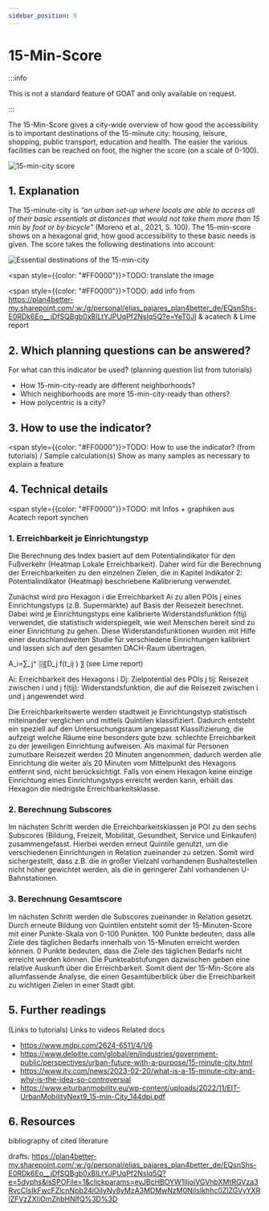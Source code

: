 ```yaml
---
sidebar_position: 9
---
```


# 15-Min-Score

:::info

This is not a standard feature of GOAT and only available on request.

:::

The 15-Min-Score gives a city-wide overview of how good the accessibility is to important destinations of the 15-minute city: housing, leisure, shopping, public transport, education and health. The easier the various facilities can be reached on foot, the higher the score (on a scale of 0-100).

![15-min-city score](/img/indicators/scores/15-min-score/15-min-score-muenchen.png "15-min-city score")

## 1. Explanation

The 15-minute-city is <i>“an urban set-up where locals are able to access all of their basic essentials at distances that would not take them more than 15 min by foot or by bicycle”</i> (Moreno et al., 2021, S. 100). The 15-min-score shows on a hexagonal grid, how good accessibility to these basic needs is given. The score takes the following destinations into account: 

![Essential destinations of the 15-min-city](/img/indicators/scores/15-min-score/15-min-score-categories.png "Essential destinations of the 15-min-city")

<span style={{color: "#FF0000"}}>TODO:</span>  translate the image


<span style={{color: "#FF0000"}}>TODO:</span> add info from https://plan4better-my.sharepoint.com/:w:/g/personal/elias_pajares_plan4better_de/EQsnShs-E0RDk6Eo__jDfSQBgb0xBILtYJPUqPf2NsIq5Q?e=YeT0JI
  & acatech & Lime report


## 2. Which planning questions can be answered? 

For what can this indicator be used? (planning question list from tutorials)

- How 15-min-city-ready are different neighborhoods? 
- Which neighborhoods are more 15-min-city-ready than others?
- How polycentric is a city? 

## 3. How to use the indicator?

<span style={{color: "#FF0000"}}>TODO:</span>  How to use the indicator? (from tutorials) / Sample calculation(s)
Show as many samples as necessary to explain a feature

## 4. Technical details 

<span style={{color: "#FF0000"}}>TODO:</span>  mit Infos + graphiken aus Acatech report synchen



### 1. Erreichbarkeit je Einrichtungstyp

Die Berechnung des Index basiert auf dem Potentialindikator für den Fußverkehr (Heatmap Lokale Erreichbarkeit). Daher wird für die Berechnung der Erreichbarkeiten zu den einzelnen Zielen, die in Kapitel Indikator 2: Potentialindikator (Heatmap) beschriebene Kalibrierung verwendet.

Zunächst wird pro Hexagon i die Erreichbarkeit Ai zu allen POIs j eines Einrichtungstyps (z.B. Supermärkte) auf Basis der Reisezeit berechnet. Dabei wird je Einrichtungstyps eine kalibrierte Widerstandsfunktion f(tij) verwendet, die statistisch widerspiegelt, wie weit Menschen bereit sind zu einer Einrichtung zu gehen. Diese Widerstandsfunktionen wurden mit Hilfe einer deutschlandweiten Studie für verschiedene Einrichtungen kalibriert und lassen sich auf den gesamten DACH-Raum übertragen. 




A_i=∑_j^ ▒〖D_j f(t_ij ) 〗	(see Lime report)

Ai: 	Erreichbarkeit des Hexagons i
Dj: 	Zielpotential des POIs j
tij: 	Reisezeit zwischen i und j
f(tij): 	Widerstandsfunktion, die auf die Reisezeit zwischen i und j angewendet wird

Die Erreichbarkeitswerte werden stadtweit je Einrichtungstyp statistisch miteinander verglichen und mittels Quintilen klassifiziert. Dadurch entsteht ein speziell auf den Untersuchungsraum angepasst Klassifizierung, die aufzeigt welche Räume eine besonders gute bzw. schlechte Erreichbarkeit zu der jeweiligen Einrichtung aufweisen. Als maximal für Personen zumutbare Reisezeit werden 20 Minuten angenommen, dadurch werden alle Einrichtung die weiter als 20 Minuten vom Mittelpunkt des Hexagons entfernt sind, nicht berücksichtigt. Falls von einem Hexagon keine einzige Einrichtung eines Einrichtungstyps erreicht werden kann, erhält das Hexagon die niedrigste Erreichbarkeitsklasse. 

### 2. Berechnung Subscores

Im nächsten Schritt werden die Erreichbarkeitsklassen je POI zu den sechs Subscores (Bildung, Freizeit, Mobilität, Gesundheit, Service und Einkaufen) zusammengefasst. Hierbei werden erneut Quintile genutzt, um die verschiedenen Einrichtungen in Relation zueinander zu setzen. Somit wird sichergestellt, dass z.B. die in großer Vielzahl vorhandenen Bushaltestellen nicht höher gewichtet werden, als die in geringerer Zahl vorhandenen U-Bahnstationen. 

### 3. Berechnung Gesamtscore

Im nächsten Schritt werden die Subscores zueinander in Relation gesetzt. Durch erneute Bildung von Quintilen entsteht somit der 15-Minuten-Score mit einer Punkte-Skala von 0-100 Punkten. 100 Punkte bedeuten, dass alle Ziele des täglichen Bedarfs innerhalb von 15-Minuten erreicht werden können. 0 Punkte bedeuten, dass die Ziele des täglichen Bedarfs nicht erreicht werden können. Die Punkteabstufungen dazwischen geben eine relative Auskunft über die Erreichbarkeit. Somit dient der 15-Min-Score als allumfassende Analyse, die einen Gesamtüberblick über die Erreichbarkeit zu wichtigen Zielen in einer Stadt gibt. 


## 5. Further readings

(Links to tutorials)
Links to videos
Related docs


- https://www.mdpi.com/2624-6511/4/1/6
- https://www.deloitte.com/global/en/Industries/government-public/perspectives/urban-future-with-a-purpose/15-minute-city.html
- https://www.itv.com/news/2023-02-20/what-is-a-15-minute-city-and-why-is-the-idea-so-controversial
- https://www.eiturbanmobility.eu/wp-content/uploads/2022/11/EIT-UrbanMobilityNext9_15-min-City_144dpi.pdf 

## 6. Resources

bibliography of cited literature


drafts: https://plan4better-my.sharepoint.com/:w:/g/personal/elias_pajares_plan4better_de/EQsnShs-E0RDk6Eo__jDfSQBgb0xBILtYJPUqPf2NsIq5Q?e=5dyphs&isSPOFile=1&clickparams=eyJBcHBOYW1lIjoiVGVhbXMtRGVza3RvcCIsIkFwcFZlcnNpb24iOiIyNy8yMzA3MDMwNzM0NiIsIkhhc0ZlZGVyYXRlZFVzZXIiOmZhbHNlfQ%3D%3D